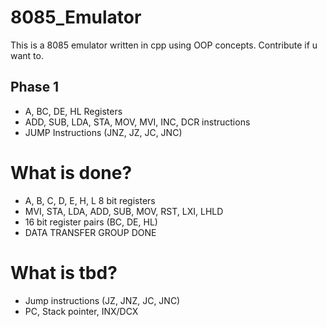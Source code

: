 # 8085_Emulator

This is a 8085 emulator written in cpp using OOP concepts. Contribute if u want to.


## Phase 1

- A, BC, DE, HL Registers
- ADD, SUB, LDA, STA, MOV, MVI, INC, DCR instructions
- JUMP Instructions (JNZ, JZ, JC, JNC)


# What is done?
- A, B, C, D, E, H, L 8 bit registers
- MVI, STA, LDA, ADD, SUB, MOV, RST, LXI, LHLD
- 16 bit register pairs (BC, DE, HL)
- DATA TRANSFER GROUP DONE

# What is tbd?
- Jump instructions (JZ, JNZ, JC, JNC)
- PC, Stack pointer, INX/DCX